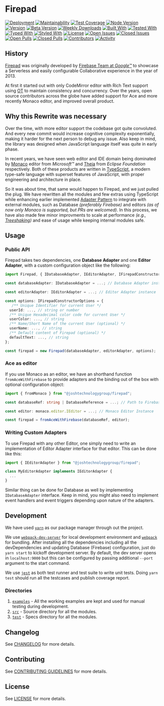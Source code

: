 # Firepad

[![Deployment](https://github.com/interviewstreet/firepad-x/actions/workflows/npm-deploy.yml/badge.svg)](https://github.com/interviewstreet/firepad-x/actions/workflows/npm-deploy.yml)
[![Maintainability](https://api.codeclimate.com/v1/badges/ced47d99ff8a6fcf623c/maintainability)](https://codeclimate.com/repos/60cb4682ff69b40116002c66/maintainability)
[![Test Coverage](https://api.codeclimate.com/v1/badges/ced47d99ff8a6fcf623c/test_coverage)](https://codeclimate.com/repos/60cb4682ff69b40116002c66/test_coverage)
[![Node Version](https://img.shields.io/node/v/@hackerrank/firepad)](https://nodejs.org)
[![Version](https://img.shields.io/npm/v/@hackerrank/firepad?label=stable&color=%2300)](https://www.npmjs.com/package/@hackerrank/firepad)
[![Beta Version](https://img.shields.io/npm/v/@hackerrank/firepad/beta?label=beta)](https://www.npmjs.com/package/@hackerrank/firepad)
[![Weekly Downloads](https://img.shields.io/npm/dw/@hackerrank/firepad)](https://www.npmjs.com/package/@hackerrank/firepad)
[![Built With](https://img.shields.io/badge/built%20with-webpack-green)](https://webpack.js.org)
[![Tested With](https://img.shields.io/badge/tested%20with-jest-yellowgreen)](https://jestjs.io)
[![Typed With](https://img.shields.io/npm/types/@hackerrank/firepad?label=typed%20with)](https://www.typescriptlang.org)
[![Styled With](https://img.shields.io/badge/code_style-prettier-ff69b4.svg?style=flat-square&label=styled%20with)](https://prettier.io)
[![License](https://img.shields.io/npm/l/@hackerrank/firepad)](LICENSE)
[![Open Issues](https://img.shields.io/github/issues-raw/interviewstreet/firepad-x)](https://github.com/interviewstreet/firepad-x/issues)
[![Closed Issues](https://img.shields.io/github/issues-closed-raw/interviewstreet/firepad-x)](https://github.com/interviewstreet/firepad-x/issues?q=is%3Aissue+is%3Aclosed)
[![Open Pulls](https://img.shields.io/github/issues-pr-raw/interviewstreet/firepad-x)](https://github.com/interviewstreet/firepad-x/pulls)
[![Closed Pulls](https://img.shields.io/github/issues-pr-closed-raw/interviewstreet/firepad-x)](https://github.com/interviewstreet/firepad-x/pulls?q=is%3Apr+is%3Aclosed)
[![Contributors](https://img.shields.io/github/contributors/interviewstreet/firepad-x)](https://github.com/interviewstreet/firepad-x/graphs/contributors)
[![Activity](https://img.shields.io/github/last-commit/interviewstreet/firepad-x?label=most%20recent%20activity)](https://github.com/interviewstreet/firepad-x/pulse)

## History

[Firepad](https://github.com/FirebaseExtended/firepad) was originally developed by [Firebase Team at _Google™_](https://firebase.googleblog.com/2013/04/announcing-firepad-our-open-source.html) to showcase a Serverless and easily configurable Collaborative experience in the year of 2013.

At first it started out with only CodeMirror editor with Rich Text support using [OT](https://en.wikipedia.org/wiki/Operational_transformation) to maintain consistency and concurrency. Over the years, open source contributors across the globe have added support for Ace and more recently Monaco editor, and improved overall product.

## Why this Rewrite was necessary

Over the time, with more editor support the codebase got quite convoluted. And every new commit would increase cognitive complexity exponentially, making it harder for the next person to debug any issue. Also keep in mind, the library was designed when JavaScript language itself was quite in early phase.

In recent years, we have seen web editor and IDE domain being dominated by [Monaco](https://github.com/Microsoft/monaco-editor) editor from _Microsoft™_ and [Theia](https://github.com/eclipse-theia/theia) from _Eclipse Foundation_ respectively. Both of these products are written in [TypeScript](https://www.typescriptlang.org), a modern type-safe language with superset features of JavaScript, with proper engineering and architecture in place.

So it was about time, that same would happen to Firepad, and we just pulled the plug. We have rewritten all the modules and few extras using TypeScript while enhancing earlier implemented [Adapter Pattern](https://en.wikipedia.org/wiki/Adapter_pattern) to integrate with external modules, such as Database _(preferably Firebase)_ and editors _(as of now only Monaco is supported, but PRs are welcomed)_. In this process, we have also made few minor improvments to scale at performance _(e.g., [Treeshaking](https://developer.mozilla.org/en-US/docs/Glossary/Tree_shaking))_ and ease of usage while keeping internal modules safe.

## Usage

### Public API

Firepad takes two dependencies, one **Database Adapter** and one **Editor Adapter**, with a custom configuration object like the following:

```ts
import Firepad, { IDatabaseAdapter, IEditorAdapter, IFirepadConstructorOptions } from "@joshtechnologygroup/firepad";

const databaseAdapter: IDatabaseAdapter = ...; // Database Adapter instance

const editorAdapter: IEditorAdapter = ...; // Editor Adapter instance

const options: IFirepadConstructorOptions = {
   /** Unique Identifier for current User */
  userId: ..., // string or number
  /** Unique Hexadecimal color code for current User */
  userColor: ..., // string
  /** Name/Short Name of the current User (optional) */
  userName: ..., // string
  /** Default content of Firepad (optional) */
  defaultText: ..., // string
};

const firepad = new Firepad(databaseAdapter, editorAdapter, options);
```

### Ace as editor

If you use Monaco as an editor, we have an shorthand function `fromAceWithFirebase` to provide adapters and the binding out of the box with optional configuration object:

```ts
import { fromMonaco } from "@joshtechnologygroup/firepad";

const databaseRef: string | DatabaseReference = ...; // Path to Firebase Database or a Reference Object

const editor: monaco.editor.IEditor = ...; // Monaco Editor Instance

const firepad = fromAceWithFirebase(databaseRef, editor);
```

### Writing Custom Adapters

To use Firepad with any other Editor, one simply need to write an implementation of Editor Adapter interface for that editor. This can be done like this:

```ts
import { IEditorAdapter } from "@joshtechnologygroup/firepad";

class MyEditorAdapter implements IEditorAdapter {
  ...
}
```

Similar thing can be done for Database as well by implementing `IDatabaseAdapter` interface. Keep in mind, you might also need to implement event handlers and event triggers depending upon nature of the adapters.

## Development

We have used [`yarn`](https://yarnpkg.com/) as our package manager through out the project.

We use [`webpack-dev-server`](https://webpack.js.org/configuration/dev-server/) for local development environment and [`webpack`](https://webpack.js.org/api/) for bundling. After installing all the dependencies including all the devDependencies and updating Database (Firebase) configuration, just do `yarn start` to kickoff development server. By default, the dev server opens in `localhost:9000` but this can be configured by passing additional `--port` argument to the start command.

We use [`jest`](https://jestjs.io/docs) as both test runner and test suite to write unit tests. Doing `yarn test` should run all the testcases and publish coverage report.

### Directories

1. [`examples`](examples) - All the working examples are kept and used for manual testing during development.
2. [`src`](src) - Source directory for all the modules.
3. [`test`](test) - Specs directory for all the modules.

## Changelog

See [CHANGELOG](CHANGELOG.md) for more details.

## Contributing

See [CONTRIBUTING GUIDELINES](.github/CONTRIBUTING.md) for more details.

## License

See [LICENSE](LICENSE) for more details.
